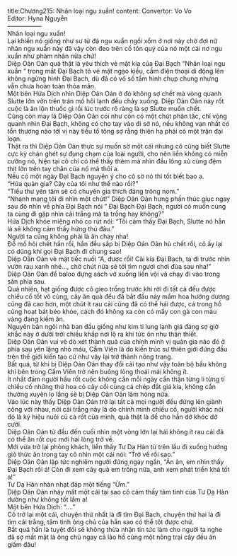 title:Chương215: Nhân loại ngu xuẩn!
content:
Convertor: Vo Vo<br>Editor: Hyna Nguyễn<br>—————–<br>Nhân loại ngu xuẩn!<br>Lại khiến nó giống như sư tử đá ngu xuẩn ngồi xổm ở nơi này chờ đợi nữ nhân ngu xuẩn này đã vậy còn đeo trên cổ tôn quý của nó một cái nơ ngu xuẩn như phàm nhân nữa chứ!<br>Diệp Oản Oản quả thật là yêu thích vẻ mặt kia của Đại Bạch “Nhân loại ngu xuẩn ” trong mắt Đại Bạch tỏ vẻ mặt ngạo kiều, cầm điện thoại di động lên không ngừng hình Đại Bạch, dù đã có vô số tầm hình chụp chung nhưng vẫn chưa hoàn toàn thỏa mãn.<br>Một bên Hứa Dịch nhìn Diệp Oản Oản ở đó không sợ chết mà vòng quanh Slutte lởn vởn trên trán mồ hôi lạnh đều chảy xuống. Diệp Oản Oản này rốt cuộc là ăn lộn thuốc gì rồi lúc trước rõ ràng là sợ Slutte muốn chết.<br>Cũng còn may là Diệp Oản Oản coi như còn có một chút phân tấc, chỉ vòng quanh nhìn Đại Bạch, không có cho tay vào đi sờ nó, nếu không vạn nhất có tổn thương nào tới vị này tiểu tổ tông sợ rằng thiên hạ phải có một trận đại loạn.<br>Thật ra thì Diệp Oản Oản thực sự muốn sờ một cái nhưng cô cũng biết Slutte cực kỳ chán ghét sự đụng chạm của loài người, cho nên liền không có miễn cưỡng nó, hiện tại cô chỉ có thể thấy thèm mà nhìn đầu lông xù cùng đệm thịt lớn trên tay chân của nó mà thôi a.<br>Nếu có một ngày Đại Bạch nguyện ý cho cô sờ nó thì tốt biết bao a.<br>“Hứa quản gia? Cây của tôi như thế nào rồi?”<br>“Tiểu thư yên tâm sẽ có chuyên gia thích đáng trông nom.”<br>“Nhanh mang tôi đi nhìn một chút!” Diệp Oản Oản hưng phấn thúc giục ngay sau đó nhìn về phía Đại Bạch nói ” Đại Bạch Đại Bạch, ngươi có muốn cùng ta cùng đi gặp nhìn cải trắng mà ta trồng hay không?”<br>Hứa Dịch khóe miệng nhỏ co rút nói: “Tôi cảm thấy Đại Bạch, Slutte nó hẳn là sẽ không cảm thấy hứng thú đâu.”<br>Người ta cũng không phải là ăn chay nha!<br>Đổ mồ hôi chết hắn rồi, hắn đều sắp bị Diệp Oản Oản hù chết rồi, cô ấy lại có dũng khí gọi Đại Bạch đi chung sao!<br>Diệp Oản Oản vẻ mặt tiếc nuối “A, được rồi! Cái kia Đại Bạch, ta đi trước nhìn vườn rau xanh nhé…, chờ chút nữa sẽ tới tìm ngươi chơi đùa sau nha!”<br>Diệp Oản Oản để baloo đựng sách vở xuống liền vội vã chạy đi vào trong sân phía sau.<br>Quả nhiên, hạt giống được cô gieo trồng trước khi rời đi tất cả đều được chiếu cố tốt vô cùng, cây ăn quả đều đã bắt đầu nảy mầm hoa hướng dương cũng đã cao hơn, một chút ít rau cải cũng đã có thể hái được, cá trong hồ cũng hoạt bát béo khỏe, cách đó không xa còn có mấy con gà con màu vàng đang kiếm ăn.<br>Nguyên bản ngôi nhà ban đầu giống như kim ti lung lạnh giá đáng sợ giờ khắc này ở dưới trời chiều khắp nơi lộ ra khí tức ôn nhu thân thiết.<br>Diệp Oản Oản vui vẻ dò xét thành quả của chính mình vị quản gia nào đó ở phía sau yên lặng nhỏ máu, Cẩm Viên là do kiến trúc sư thiên giới đứng đầu trên thế giới kiến tạo cứ như vậy lại trở thành nông trang.<br>Bất quá, từ khi bị Diệp Oản Oản thay đổi cải tạo như vậy toàn bộ bầu không khí bên trong Cẩm Viên trở nên buông lỏng thoải mái không ít.<br>Ít nhất đám người hầu rốt cuộc không cần mỗi ngày cẩn thận từng li từng tí chiếu cố những thứ hoa cỏ cây cối cùng cá chép đắt giá kia, không cần thường xuyên lo lắng sẽ bị Diệp Oản Oản làm hỏng nữa.<br>Vào lúc này thấy Diệp Oản Oản trở lại tất cả mọi người đều đứng lên giành công với nhau, nói cải trắng này là do chính mình chiếu cố, người khác nói đó là ký hiệu nuôi củ cà rốt của mình, quả thật là để cho hắn dở khóc dở cười.<br>Diệp Oản Oản từ đầu đến cuối nhìn một vòng lớn lại hái không ít rau cải đã có thể ăn rốt cục mới hài lòng trở về.<br>Mới vừa trở lại phòng khách, liền thấy Tư Dạ Hàn từ trên lầu đi xuống hướng giỏ thức ăn trong tay cô nhìn một cái nói: “Trở về rồi sao.”<br>Diệp Oản Oản lập tức nghiêm người đứng ngay ngắn, “Ân ân, em nhìn thấy Đại Bạch rồi á! Còn đi xem cây quả em trồng nữa, anh xem phát triển khá tốt a!”<br>Tư Dạ Hàn nhàn nhạt đáp một tiếng “Ừm.”<br>Diệp Oản Oản nháy mắt một cái tại sao cô cảm thấy tâm tình của Tư Dạ Hàn dường như không tốt lắm a!<br>Một bên Hứa Dịch: “….”<br>Cô trở lại một cái, chuyện thứ nhất là đi tìm Đại Bạch, chuyện thứ hai là đi tìm cải trắng, tâm tình ông chủ của hắn sao có thể tôt được chứ.<br>Bất quá hắn là tuyệt đối sẽ không thừa nhận tin tức làm cho người ta nghe đã sợ mất mật là ông chủ ngay cả lão hổ cùng một nông trại cây đều ăn giấm đâu!